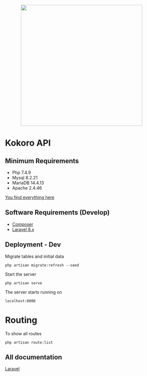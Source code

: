 <p align="center">
    <a href="https://laravel.com" target="_blank">
    <img src="https://raw.githubusercontent.com/laravel/art/master/logo-lockup/5%20SVG/2%20CMYK/1%20Full%20Color/laravel-logolockup-cmyk-red.svg" width="400">
    </a>
</p>

# Kokoro API
## Minimum Requirements

- Php 7.4.9
- Mysql 8.2.21
- MariaDB 14.4.13
- Apache 2.4.46

[You find everything here](https://www.wampserver.com/en/)

## Software Requirements (Develop)
- [Composer](https://getcomposer.org/)
- [Laravel 8.x](https://laravel.com/docs/8.x) 

## Deployment - Dev
Migrate tables and initial data
```console
php artisan migrate:refresh --seed
```
Start the server
```console
php artisan serve
```
The server starts running on
```console
localhost:8000
```

# Routing

To show all routes
```console
php artisan route:list
```

## All documentation
[Laravel](https://laravel.com/docs/8.x)
